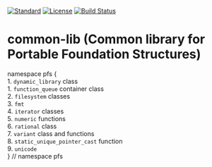 [![Standard](https://img.shields.io/badge/C%2B%2B-11%2F14%2F17-blue)](https://en.wikipedia.org/wiki/C%2B%2B#Standardization)
[![License](https://img.shields.io/badge/license-MIT-blue.svg)](https://opensource.org/licenses/MIT)
[![Build Status](https://travis-ci.com/semenovf/common-lib.svg?branch=master)](https://travis-ci.com/semenovf/common-lib)

# common-lib (Common library for Portable Foundation Structures)

namespace pfs {<br/>
    1. `dynamic_library` class<br/>
    1. `function_queue` container class<br/>
    2. `filesystem` classes<br/>
    3. `fmt`<br/>
    4. `iterator` classes<br/>
    5. `numeric` functions<br/>
    6. `rational` class<br/>
    7. `variant` class and functions<br/>
    8. `static_unique_pointer_cast` function<br/>
    9. `unicode`<br/>
} // namespace pfs<br/>
